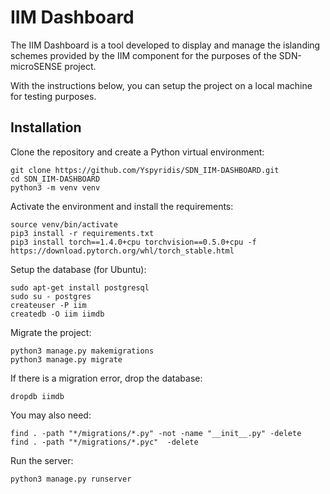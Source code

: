 # IIM Dashboard

The IIM Dashboard is a tool developed to display and manage the islanding schemes provided by the IIM component for the purposes of the SDN-microSENSE project.

With the instructions below, you can setup the project on a local machine for testing purposes.

## Installation

Clone the repository and create a Python virtual environment:

```
git clone https://github.com/Yspyridis/SDN_IIM-DASHBOARD.git
cd SDN_IIM-DASHBOARD
python3 -m venv venv
```

Activate the environment and install the requirements:

```
source venv/bin/activate 
pip3 install -r requirements.txt
pip3 install torch==1.4.0+cpu torchvision==0.5.0+cpu -f https://download.pytorch.org/whl/torch_stable.html
```

Setup the database (for Ubuntu):
```
sudo apt-get install postgresql
sudo su - postgres
createuser -P iim
createdb -O iim iimdb
```

Migrate the project:
```
python3 manage.py makemigrations
python3 manage.py migrate
```

If there is a migration error, drop the database:
```
dropdb iimdb
```

You may also need:
```
find . -path "*/migrations/*.py" -not -name "__init__.py" -delete
find . -path "*/migrations/*.pyc"  -delete
```

Run the server:
```
python3 manage.py runserver
```